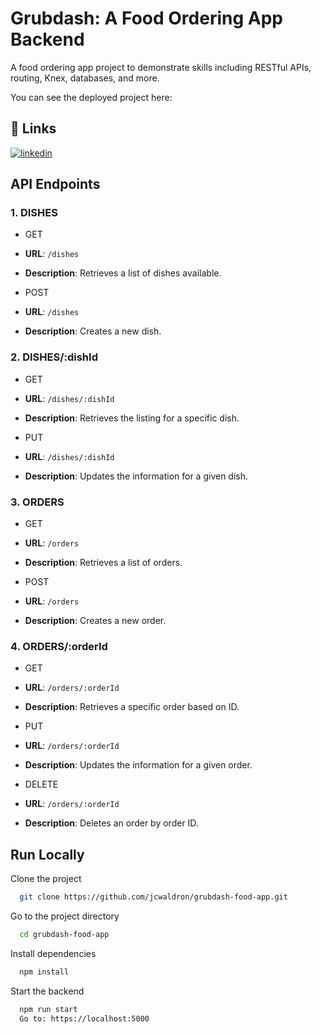 
# Grubdash: A Food Ordering App Backend

A food ordering app project to demonstrate skills including RESTful APIs, routing, Knex, databases, and more.

You can see the deployed project here: 
## 🔗 Links
[![linkedin](https://img.shields.io/badge/linkedin-0A66C2?style=for-the-badge&logo=linkedin&logoColor=white)](https://www.linkedin.com/in/jessica-c-waldron/)


## API Endpoints

### 1. DISHES
- GET
- **URL**: `/dishes`
- **Description**: Retrieves a list of dishes available.

- POST
- **URL**: `/dishes`
- **Description**: Creates a new dish.


### 2. DISHES/:dishId
- GET
- **URL**: `/dishes/:dishId`
- **Description**: Retrieves the listing for a specific dish.

- PUT
- **URL**: `/dishes/:dishId`
- **Description**: Updates the information for a given dish.

### 3. ORDERS
- GET
- **URL**: `/orders`
- **Description**: Retrieves a list of orders.

- POST
- **URL**: `/orders`
- **Description**: Creates a new order.


### 4. ORDERS/:orderId
- GET
- **URL**: `/orders/:orderId`
- **Description**: Retrieves a specific order based on ID.

- PUT
- **URL**: `/orders/:orderId`
- **Description**: Updates the information for a given order.

- DELETE
- **URL**: `/orders/:orderId`
- **Description**: Deletes an order by order ID.
## Run Locally

Clone the project

```bash
  git clone https://github.com/jcwaldron/grubdash-food-app.git
```

Go to the project directory

```bash
  cd grubdash-food-app
```

Install dependencies

```bash
  npm install
```

Start the backend

```bash
  npm run start
  Go to: https://localhost:5000
```
